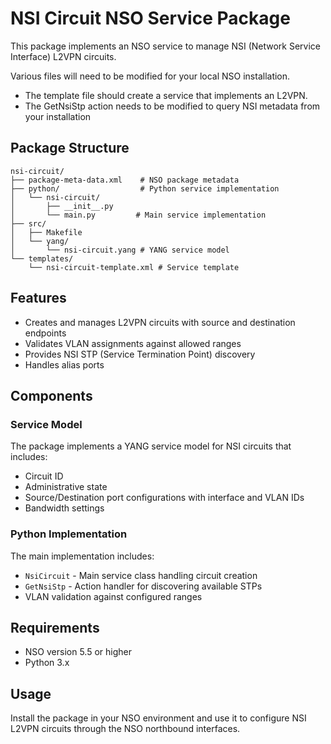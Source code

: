 # NSI Circuit NSO Service Package

This package implements an NSO service to manage NSI (Network Service Interface) L2VPN circuits.

Various files will need to be modified for your local NSO installation. 
 - The template file should create a service that implements an L2VPN.
 - The GetNsiStp action needs to be modified to query NSI metadata from your installation 

## Package Structure

```
nsi-circuit/
├── package-meta-data.xml    # NSO package metadata
├── python/                  # Python service implementation
│   └── nsi-circuit/
│       ├── __init__.py
│       └── main.py         # Main service implementation
├── src/
│   ├── Makefile
│   └── yang/              
│       └── nsi-circuit.yang # YANG service model
└── templates/
    └── nsi-circuit-template.xml # Service template
```

## Features

- Creates and manages L2VPN circuits with source and destination endpoints
- Validates VLAN assignments against allowed ranges
- Provides NSI STP (Service Termination Point) discovery
- Handles alias ports

## Components

### Service Model 
The package implements a YANG service model for NSI circuits that includes:
- Circuit ID
- Administrative state
- Source/Destination port configurations with interface and VLAN IDs
- Bandwidth settings

### Python Implementation
The main implementation includes:
- `NsiCircuit` - Main service class handling circuit creation
- `GetNsiStp` - Action handler for discovering available STPs
- VLAN validation against configured ranges

## Requirements
- NSO version 5.5 or higher
- Python 3.x

## Usage
Install the package in your NSO environment and use it to configure NSI L2VPN circuits through the NSO northbound interfaces.